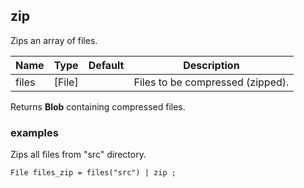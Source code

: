 ## zip

Zips an array of files.

 | Name | Type | Default | Description |
 | ---- | ---- | ------- | ----------- |
 | files | [File] |   | Files to be compressed (zipped). |

Returns __Blob__ containing compressed files.

### examples

Zips all files from "src" directory.
```
File files_zip = files("src") | zip ;
```
